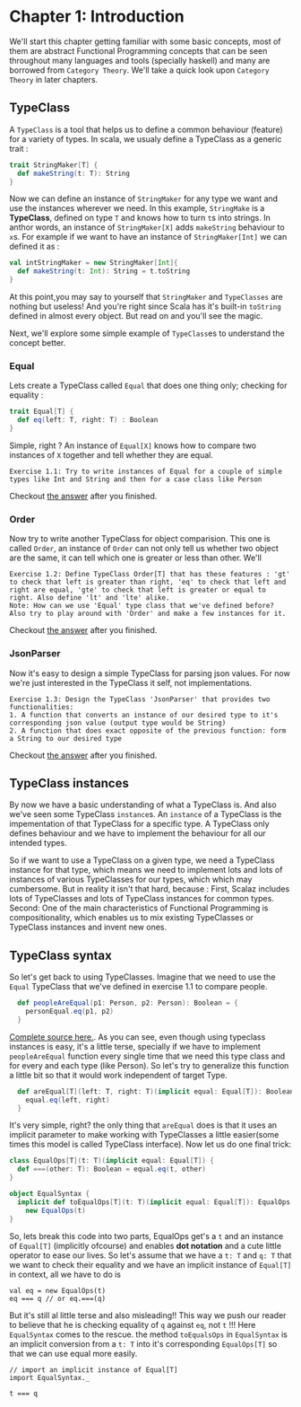 # Chapter 1: Introduction
We'll start this chapter getting familiar with some basic concepts, most of them are abstract Functional Programming concepts that can be seen throughout many languages and tools (specially haskell) and many are borrowed from `Category Theory`. We'll take a quick look upon `Category Theory` in later chapters.

## TypeClass
A `TypeClass` is a tool that helps us to define a common behaviour (feature) for a variety of types. In scala, we usualy define a TypeClass as a generic trait :
```SCALA
trait StringMaker[T] {
  def makeString(t: T): String
}
```
Now we can define an instance of `StringMaker` for any type we want and use the instances wherever we need.
In this example, `StringMake` is a __TypeClass__, defined on type `T` and knows how to turn `t`s into strings. In anthor words, an instance of `StringMaker[X]` adds `makeString` behaviour to `x`s.
For example if we want to have an instance of `StringMaker[Int]` we can defined it as :
```SCALA
val intStringMaker = new StringMaker[Int]{ 
  def makeString(t: Int): String = t.toString 
} 
```
At this point,you may say to yourself that `StringMaker` and `TypeClasses` are nothing but useless! And you're right since Scala has it's built-in `toString` defined in almost every object. But read on and you'll see the magic.

Next, we'll explore some simple example of `TypeClass`es to understand the concept better.

### Equal
Lets create a TypeClass called `Equal` that does one thing only; checking for equality :
```SCALA
trait Equal[T] {
  def eq(left: T, right: T) : Boolean
}
```
Simple, right ? An instance of `Equal[X]` knows how to compare two instances of `X` together and tell whether they are equal.
```
Exercise 1.1: Try to write instances of Equal for a couple of simple types like Int and String and then for a case class like Person
```
Checkout [the answer](samples/src/main/scala/samples/ch01/Equal.scala) after you finished.

### Order
Now try to write another TypeClass for object comparision. This one is called `Order`, an instance of `Order` can not only tell us whether two object are the same, it can tell which one is greater or less than other. We'll 
```
Exercise 1.2: Define TypeClass Order[T] that has these features : 'gt' to check that left is greater than right, 'eq' to check that left and right are equal, 'gte' to check that left is greater or equal to right. Also define 'lt' and 'lte' alike.
Note: How can we use 'Equal' type class that we've defined before?
Also try to play around with 'Order' and make a few instances for it.
```
Checkout [the answer](samples/src/main/scala/samples/ch01/Order.scala) after you finished.

### JsonParser
Now it's easy to design a simple TypeClass for parsing json values. For now we're just interested in the TypeClass it self, not implementations.
```
Exercise 1.3: Design the TypeClass 'JsonParser' that provides two functionalities: 
1. A function that converts an instance of our desired type to it's corresponding json value (output type would be String)
2. A function that does exact opposite of the previous function: form a String to our desired type
```
Checkout [the answer](samples/src/main/scala/samples/ch01/JsonParser.scala) after you finished.

## TypeClass instances
By now we have a basic understanding of what a TypeClass is. And also we've seen some TypeClass `instance`s. An `instance` of a TypeClass is the impementation of that TypeClass for a specific type. A TypeClass only defines behaviour and we have to implement the behaviour for all our intended types. 

So if we want to use a TypeClass on a given type, we need a TypeClass instance for that type, which means we need to implement lots and lots of instances of various TypeClasses for our types, which which may cumbersome. But in reality it isn't that hard, because : First, Scalaz includes lots of TypeClasses and lots of TypeClass instances for common types. Second: One of the main characteristics of Functional Programming is compositionality, which enables us to mix existing TypeClasses or TypeClass instances and invent new ones.

## TypeClass syntax
So let's get back to using TypeClasses. Imagine that we need to use the `Equal` TypeClass that we've defined in exercise 1.1 to compare people.
```SCALA
  def peopleAreEqual(p1: Person, p2: Person): Boolean = {
    personEqual.eq(p1, p2)
  }
```
[Complete source here.](samples/src/test/scala/samples/ch01/EqualSimpleTest.scala).
As you can see, even though using typeclass instances is easy, it's a little terse, specially if we have to implement `peopleAreEqual` function every single time that we need this type class and for every and each type (like Person). So let's try to generalize this function a little bit so that it would work independent of target Type.

```SCALA
  def areEqual[T](left: T, right: T)(implicit equal: Equal[T]): Boolean = {
    equal.eq(left, right)
  }
```
It's very simple, right? the only thing that `areEqual` does is that it uses an implicit parameter to make working with TypeClasses a little easier(some times this model is called TypeClass interface). Now let us do one final trick:
```SCALA
class EqualOps[T](t: T)(implicit equal: Equal[T]) {
  def ===(other: T): Boolean = equal.eq(t, other)
}

object EqualSyntax {
  implicit def toEqualOps[T](t: T)(implicit equal: Equal[T]): EqualOps[T] =
    new EqualOps(t)
}
```
So, lets break this code into two parts, EqualOps get's a `t` and an instance of `Equal[T]` (implicitly ofcourse) and enables __dot notation__ and a cute little operator to ease our lives. So let's assume that we have a `t: T` and `q: T` that we want to check their equality and we have an implicit instance of `Equal[T]` in context, all we have to do is
```
val eq = new EqualOps(t)
eq === q // or eq.===(q)
```
But it's still al little terse and also misleading!! This way we push our reader to believe that he is checking equality of `q` against `eq`, not `t` !!! Here `EqualSyntax` comes to the rescue. the method `toEqualsOps` in `EqualSyntax` is an implicit conversion from a `t: T` into it's corresponding `EqualOps[T]` so that we can use equal more easily. 
```
// import an implicit instance of Equal[T]
import EqualSyntax._

t === q
```

